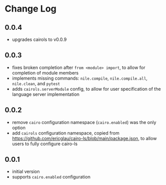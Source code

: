 # Change Log

## 0.0.4

- upgrades cairols to v0.0.9

## 0.0.3

- fixes broken completion after `from <module> import`, to allow for completion of module members
- implements missing commands: `nile.compile`, `nile.compile.all`, `nile.clean`, and `pytest`
- adds `cairols.serverModule` config, to allow for user specification of the language server implementation

## 0.0.2

- remove `cairo` configuration namespace (`cairo.enabled`) was the only option
- add `cairols` configuration namespace, copied from https://github.com/ericglau/cairo-ls/blob/main/package.json, to allow users to fully configure cairo-ls

## 0.0.1

- initial version
- supports `cairo.enabled` configuration
